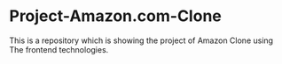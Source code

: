 # Project-Amazon.com-Clone
This is a repository which is showing the project of Amazon Clone using The frontend technologies.
